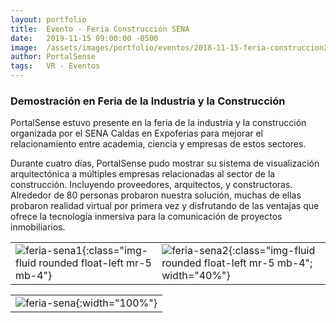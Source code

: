 ```yaml
---
layout: portfolio
title:  Evento - Feria Construcción SENA
date:   2019-11-15 09:00:00 -0500
image:  /assets/images/portfolio/eventos/2018-11-15-feria-construccion2.jpg
author: PortalSense
tags:   VR - Eventos
---
```


### Demostración en Feria de la Industria y la Construcción

PortalSense estuvo presente en la feria de la industria y la construcción organizada por el SENA Caldas en Expoferias para mejorar el relacionamiento entre academia, ciencia y empresas de estos sectores.

Durante cuatro días, PortalSense pudo mostrar su sistema de visualización arquitectónica a múltiples empresas relacionadas al sector de la construcción. Incluyendo proveedores, arquitectos, y constructoras. Alrededor de 80 personas probaron nuestra solución, muchas de ellas probaron realidad virtual por primera vez y disfrutando de las ventajas que ofrece la tecnología inmersiva para la comunicación de proyectos inmobiliarios.

|||
|---|---|
|![feria-sena1]({{site.baseurl}}/assets/images/portfolio/eventos/2018-11-15-feria-construccion.jpg){:class="img-fluid rounded float-left mr-5 mb-4"}|![feria-sena2]({{site.baseurl}}/assets/images/portfolio/eventos/2018-11-15-feria-construccion2.jpg){:class="img-fluid rounded float-left mr-5 mb-4"; width="40%"}|

||
|---|
|![feria-sena]({{site.baseurl}}/assets/images/portfolio/eventos/2018-11-07-feria-construccion-sena.jpg){:width="100%"}|
